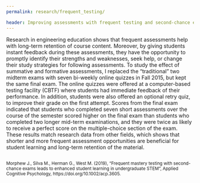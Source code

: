 ```yaml
---
permalink: research/frequent_testing/

header: Improving assessments with frequent testing and second-chance exams
---
```



Research in engineering education shows that frequent assessments help with long-term retention of course content. Moreover, by giving students instant feedback during these assessments, they have the opportunity to promptly identify their strengths and weaknesses, seek help, or change their study strategies for following assessments. To study the effect of summative and formative assessments, I replaced the “traditional” two midterm exams with seven bi-weekly online quizzes in Fall 2015, but kept the same final exam. The online quizzes were offered at a computer-based testing facility (CBTF) where students had immediate feedback of their performance. In addition, students were also offered an optional retry quiz, to improve their grade on the first attempt. Scores from the final exam indicated that students who completed seven short assessments over the course of the semester scored higher on the final exam than students who completed two longer mid-term examinations, and they were twice as likely to receive a perfect score on the multiple-choice section of the exam. These results match research data from other fields, which shows that shorter and more frequent assessment opportunities are beneficial for student learning and long-term retention of the material.

<figure class="figure border m-3 rounded mx-auto d-block">
   <img src="{{ site.baseurl }}/pages/images/tam_test_letter_grades.png" alt="" style="display: block; margin-left: auto; margin-right: auto; margin-top:10px;
   margin-bottom:10px; max-height: 400px; max-width: 90%;  clear:">
 </figure>

<!-- <img src="{{ site.baseurl }}/pages/images/tam_test_letter_grades.png" alt="tam_test" style="display: block; margin-left: auto; margin-right: auto;  max-height: 400px; max-width: 50%;  clear:"> -->

<p><small>
Morphew J., Silva M., Herman G., West M. (2019), “Frequent mastery testing with second-chance exams leads to enhanced student learning in undergraduate STEM”, Applied Cognitive Psychology, https://doi.org/10.1002/acp.3605.</small></p>
